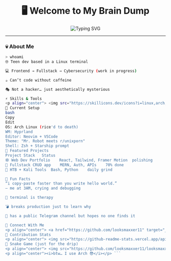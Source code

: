 <h1 align="center">🖥️ Welcome to My Brain Dump</h1>
<p align="center">
  <img src="https://readme-typing-svg.herokuapp.com?font=Fira+Code&duration=3000&pause=1000&color=F70000&center=true&vCenter=true&width=435&lines=I+use+Arch+btw+%F0%9F%A4%8E;Caffeine-powered+code+goblin;Terminal+is+my+second+home;Ctrl+C+Ctrl+V+dev+%F0%9F%92%80;Always+in+debugging+mode" alt="Typing SVG" />
</p>

---

### 💀 About Me
```bash
> whoami
🤓 Teen dev based in a Linux terminal

💻 Frontend → Fullstack → Cybersecurity (work in progress)

☕ Can’t code without caffeine

🎭 Not a hacker… just aesthetically mysterious

⚡ Skills & Tools
<p align="center"> <img src="https://skillicons.dev/icons?i=linux,arch,neovim,react,tailwind,js,ts,nodejs,express,mongodb,python,git,github,vscode,figma" /> </p>
🧠 Current Setup
bash
Copy
Edit
OS: Arch Linux (rice'd to death)
WM: Hyprland
Editor: Neovim + VSCode
Theme: "Mr. Robot meets r/unixporn"
Shell: Zsh + Starship prompt
📂 Featured Projects
Project	Stack	Status
🕸️ Web Dev Portfolio	React, Tailwind, Framer Motion	polishing
🧪 Fullstack CRUD app	MERN, Auth, APIs	70% done
🔐 HTB + Kali Tools	Bash, Python	daily grind

🧬 Fun Facts
“i copy-paste faster than you write hello world.”
– me at 3AM, crying and debugging

🧠 terminal is therapy

💣 breaks production just to learn why

🤳 has a public Telegram channel but hopes no one finds it

🔗 Connect With Me
<p align="center"> <a href="https://github.com/looksmaxxer11" target="_blank"><img src="https://img.shields.io/badge/GitHub-181717?style=flat&logo=github&logoColor=white" /></a> <a href="https://t.me/archuser_life" target="_blank"><img src="https://img.shields.io/badge/Telegram-2CA5E0?style=flat&logo=telegram&logoColor=white" /></a> </p>
🧠 Contribution Stats
<p align="center"> <img src="https://github-readme-stats.vercel.app/api?username=looksmaxxer11&show_icons=true&theme=radical&hide_title=true" /> <br/> <img src="https://github-readme-streak-stats.herokuapp.com/?user=looksmaxxer11&theme=tokyonight" /> </p>
🐍 Snake Game (just for the drip)
<p align="center"> <img src="https://github.com/looksmaxxer11/looksmaxxer11/raw/output/github-contribution-grid-snake.svg" /> </p>
<p align="center"><i>btw… I use Arch 😎</i></p> ```
